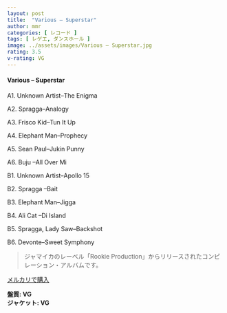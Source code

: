 ```yaml
---
layout: post
title:  "Various – Superstar"
author: mmr
categories: [ レコード ]
tags: [ レゲエ, ダンスホール ]
image: ../assets/images/Various – Superstar.jpg
rating: 3.5
v-rating: VG
---
```


#### Various – Superstar

A1. Unknown Artist–The Enigma

A2. Spragga–Analogy

A3. Frisco Kid–Tun It Up

A4. Elephant Man–Prophecy

A5. Sean Paul–Jukin Punny

A6. Buju –All Over Mi

B1. Unknown Artist–Apollo 15

B2. Spragga –Bait

B3. Elephant Man–Jigga

B4. Ali Cat –Di Island

B5. Spragga, Lady Saw–Backshot

B6. Devonte–Sweet Symphony

> ジャマイカのレーベル「Rookie Production」からリリースされたコンピレーション・アルバムです。


[メルカリで購入](https://jp.mercari.com/item/m12624594696)

<div class="mt-4 mb-4 d-flex align-items-center">
<strong class="mr-1">盤質: VG</strong>
</div>
<div class="mt-4 mb-4 d-flex align-items-center">
<strong class="mr-1">ジャケット: VG</strong>
</div>
